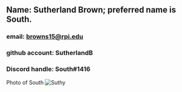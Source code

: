 ## Name: Sutherland Brown; preferred name is South. 
### email: browns15@rpi.edu
### github account: SutherlandB
### Discord handle: South#1416
Photo of South ![Suthy](/Suthy.png)
